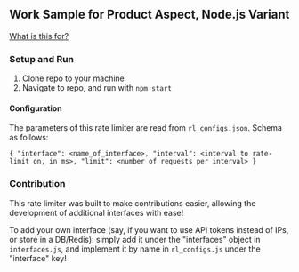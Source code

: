 Work Sample for Product Aspect, Node.js Variant
---

[What is this for?](https://github.com/EQWorks/work-samples#what-is-this)

### Setup and Run

1. Clone repo to your machine
2. Navigate to repo, and run with `npm start`

#### Configuration

The parameters of this rate limiter are read from `rl_configs.json`. Schema as follows:

`{
  "interface": <name_of_interface>,
  "interval": <interval to rate-limit on, in ms>,
  "limit": <number of requests per interval>
}`

### Contribution

This rate limiter was built to make contributions easier, allowing the development of additional interfaces with ease!

To add your own interface (say, if you want to use API tokens instead of IPs, or store in a DB/Redis): simply add it under the "interfaces" object in `interfaces.js`, and implement it by name in `rl_configs.js` under the "interface" key!